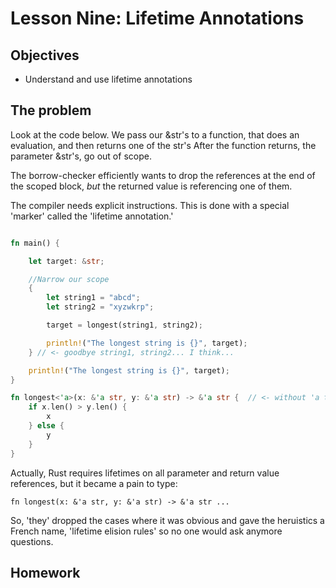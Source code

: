 # Lesson Nine: Lifetime Annotations 

## Objectives 
- Understand and use lifetime annotations

## The problem

Look at the code below.  We pass our &str's to a function, that does an evaluation, and then returns one of the str's
After the function returns, the parameter &str's, go out of scope.  

The borrow-checker efficiently wants to drop the references at the end of the scoped block, *but* the returned value is referencing one of them.  

The compiler needs explicit instructions.  This is done with a special 'marker' called the 'lifetime annotation.'  

```rust

fn main() {

    let target: &str;

    //Narrow our scope
    {
        let string1 = "abcd";
        let string2 = "xyzwkrp";

        target = longest(string1, string2);

        println!("The longest string is {}", target);
    } // <- goodbye string1, string2... I think...

    println!("The longest string is {}", target);
}

fn longest<'a>(x: &'a str, y: &'a str) -> &'a str {  // <- without 'a this fails.
    if x.len() > y.len() {
        x
    } else {
        y
    }
}

```
Actually, Rust requires lifetimes on all parameter and return value references, but it became a pain to type:
```
fn longest(x: &'a str, y: &'a str) -> &'a str ... 
```

So, 'they' dropped the cases where it was obvious and gave the heruistics a French name, 'lifetime elision rules' so no one would ask anymore questions. 

## Homework 


